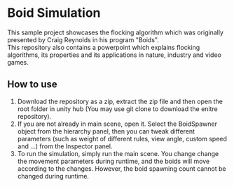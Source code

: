 # Boid Simulation
This sample project showcases the flocking algorithm which was originally presented by Craig Reynolds in his program "Boids".  
This repository also contains a powerpoint which explains flocking algorithms, its properties and its applications in nature, industry and video games.  
## How to use
1. Download the repository as a zip, extract the zip file and then open the root folder in unity hub (You may use git clone to download the enitre repository).  
2. If you are not already in main scene, open it. Select the BoidSpawner object from the hierarchy panel, then you can tweak different parameters (such as weight of different rules, view angle, custom speed and ...) from the Inspector panel.  
3. To run the simulation, simply run the main scene. You change change the movement parameters during runtime, and the boids will move according to the changes. However, the boid spawning count cannot be changed during runtime.
